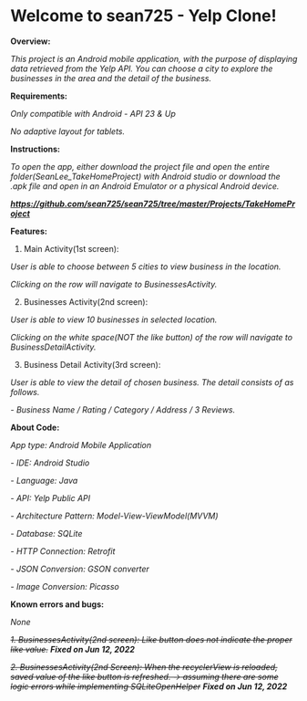 # Welcome to sean725 - Yelp Clone!


**Overview:**

*This project is an Android mobile application, with the purpose of displaying data retrieved from the Yelp API. You can choose a city to explore the businesses in the area and the detail of the business.*

**Requirements:**

*Only compatible with Android - API 23 & Up*

*No adaptive layout for tablets.*

**Instructions:**

*To open the app, either download the project file and open the entire folder(SeanLee_TakeHomeProject) with Android studio or download the .apk file and open in an Android Emulator or a physical Android device.*

***https://github.com/sean725/sean725/tree/master/Projects/TakeHomeProject***

**Features:**

1. Main Activity(1st screen): 

*User is able to choose between 5 cities to view business in the location.*

*Clicking on the row will navigate to BusinessesActivity.*

2. Businesses Activity(2nd screen):

*User is able to view 10 businesses in selected location.*

*Clicking on the white space(NOT the like button) of the row will navigate to BusinessDetailActivity.*

3. Business Detail Activity(3rd screen):

*User is able to view the detail of chosen business.
The detail consists of as follows.*

*- Business Name / Rating / Category / Address / 3 Reviews.*

**About Code:**

*App type: Android Mobile Application*

*- IDE: Android Studio*

*- Language: Java*

*- API: Yelp Public API*

*- Architecture Pattern: Model-View-ViewModel(MVVM)*

*- Database: SQLite*

*- HTTP Connection: Retrofit*

*- JSON Conversion: GSON converter*

*- Image Conversion: Picasso*


**Known errors and bugs:**

*None*

~~*1. BusinessesActivity(2nd screen): Like button does not indicate the proper like value.*~~
***Fixed on Jun 12, 2022***

~~*2. BusinessesActivity(2nd Screen): When the recyclerView is reloaded, saved value of the like button is refreshed. -> assuming there are some logic errors while implementing SQLiteOpenHelper*~~ ***Fixed on Jun 12, 2022***

